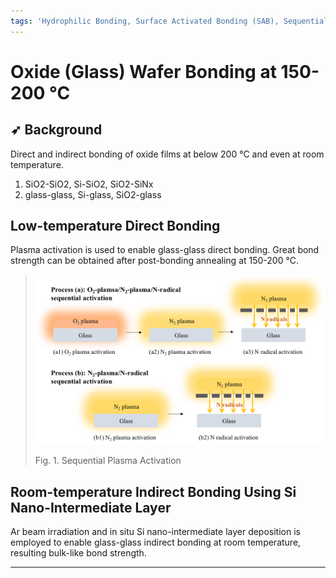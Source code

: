 ```yaml
---
tags: 'Hydrophilic Bonding, Surface Activated Bonding (SAB), Sequential Plasma Activation Bonding, Sub-200 °C'
---
```


# Oxide \(Glass\) Wafer Bonding at 150-200 °C

## ➶ Background

Direct and indirect bonding of oxide films at below 200 °C and even at room temperature.

1. SiO2-SiO2, Si-SiO2, SiO2-SiNx
2. glass-glass, Si-glass, SiO2-glass

## Low-temperature Direct Bonding

Plasma activation is used to enable glass-glass direct bonding. Great bond strength can be obtained after post-bonding annealing at 150-200 °C.

>![](/img/sequential-plasma-activation.png)
>
>Fig. 1. Sequential Plasma Activation

## Room-temperature Indirect Bonding Using Si Nano-Intermediate Layer

Ar beam irradiation and in situ Si nano-intermediate layer deposition is employed to enable glass-glass indirect bonding at room temperature, resulting bulk-like bond strength.

---



